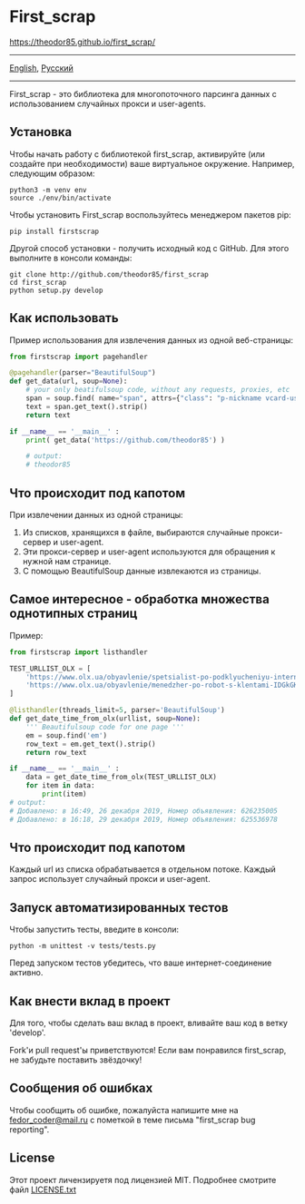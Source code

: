 # First_scrap

https://theodor85.github.io/first_scrap/

- - -
[English](README.md), [Русский](README-ru.md)
- - -

First_scrap - это библиотека для многопоточного парсинга данных с использованием случайных прокси и user-agents.

## Установка

Чтобы начать работу с библиотекой first_scrap, активируйте (или создайте при необходимости) ваше виртуальное окружение. Например, следующим образом:

    python3 -m venv env
    source ./env/bin/activate

Чтобы установить First_scrap воспользуйтесь менеджером пакетов pip:

    pip install firstscrap

Другой способ установки - получить исходный код с GitHub. Для этого выполните в консоли команды:

    git clone http://github.com/theodor85/first_scrap
    cd first_scrap
    python setup.py develop

## Как использовать

Пример использования для извлечения данных из одной веб-страницы:

```python
from firstscrap import pagehandler

@pagehandler(parser="BeautifulSoup")
def get_data(url, soup=None):
    # your only beatifulsoup code, without any requests, proxies, etc
    span = soup.find( name="span", attrs={"class": "p-nickname vcard-username d-block"} )
    text = span.get_text().strip()
    return text

if __name__ == '__main__' :
    print( get_data('https://github.com/theodor85') )

    # output:
    # theodor85
```

## Что происходит под капотом

При извлечении данных из одной страницы:

1. Из списков, хранящихся в файле, выбираются случайные прокси-сервер и user-agent.
2. Эти прокси-сервер и user-agent используются для обращения к нужной нам странице.
3. С помощью BeautifulSoup данные извлекаются из страницы.

## Самое интересное - обработка множества однотипных страниц

Пример:

```python
from firstscrap import listhandler

TEST_URLLIST_OLX = [
    'https://www.olx.ua/obyavlenie/spetsialist-po-podklyucheniyu-interneta-IDGnCkB.html',
    'https://www.olx.ua/obyavlenie/menedzher-po-robot-s-klentami-IDGkGK6.html',
]

@listhandler(threads_limit=5, parser='BeautifulSoup')
def get_date_time_from_olx(urllist, soup=None):
    ''' Beautifulsoup code for one page '''
    em = soup.find('em')
    row_text = em.get_text().strip()
    return row_text

if __name__ == '__main__' :
    data = get_date_time_from_olx(TEST_URLLIST_OLX)
    for item in data:
        print(item)
# output:
# Добавлено: в 16:49, 26 декабря 2019, Номер объявления: 626235005
# Добавлено: в 16:18, 29 декабря 2019, Номер объявления: 625536978

```

## Что происходит под капотом

Каждый url из списка обрабатывается в отдельном потоке. Каждый запрос использует случайный прокси и user-agent.

## Запуск автоматизированных тестов

Чтобы запустить тесты, введите в консоли:

    python -m unittest -v tests/tests.py

Перед запуском тестов убедитесь, что ваше интернет-соединение активно.

## Как внести вклад в проект

Для того, чтобы сделать ваш вклад в проект, вливайте ваш код в ветку 'develop'.

Fork'и pull request'ы приветствуются! Если вам понравился first_scrap, не забудьте поставить звёздочку! 

## Сообщения об ошибках

Чтобы сообщить об ошибке, пожалуйста напишите мне на fedor_coder@mail.ru с пометкой в теме письма "first_scrap bug reporting".

## License

Этот проект личензируетя под лицензией MIT. Подробнее смотрите файл [LICENSE.txt](LICENSE.txt)
